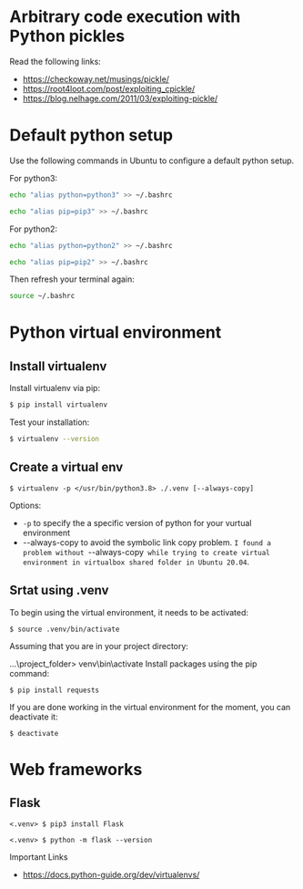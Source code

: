 
# Arbitrary code execution with Python pickles

Read the following links:
- https://checkoway.net/musings/pickle/
- https://root4loot.com/post/exploiting_cpickle/
- https://blog.nelhage.com/2011/03/exploiting-pickle/


# Default python setup

Use the following commands in Ubuntu to configure a default python setup.

For python3:

```bash
echo "alias python=python3" >> ~/.bashrc
```
```bash
echo "alias pip=pip3" >> ~/.bashrc
```

For python2:

```bash
echo "alias python=python2" >> ~/.bashrc
```
```bash
echo "alias pip=pip2" >> ~/.bashrc
```



Then refresh your terminal again:
```bash
source ~/.bashrc
```

# Python virtual environment

## Install virtualenv
Install virtualenv via pip:

```bash
$ pip install virtualenv
```
Test your installation:
```bash
$ virtualenv --version
```

## Create a virtual env

```
$ virtualenv -p </usr/bin/python3.8> ./.venv [--always-copy]
```

Options:
- `-p` to specify the a specific version of python for your vurtual environment
- --always-copy to avoid the symbolic link copy problem. `I found a problem without `--always-copy` while trying to create virtual environment in virtualbox shared folder in Ubuntu 20.04`.

## Srtat using .venv
To begin using the virtual environment, it needs to be activated:

```
$ source .venv/bin/activate
```
Assuming that you are in your project directory:

...\project_folder> venv\bin\activate
Install packages using the pip command:

```
$ pip install requests
```
If you are done working in the virtual environment for the moment, you can deactivate it:

```
$ deactivate
```


# Web frameworks

## Flask

```
<.venv> $ pip3 install Flask
```

```
<.venv> $ python -m flask --version
```

Important Links
- https://docs.python-guide.org/dev/virtualenvs/
